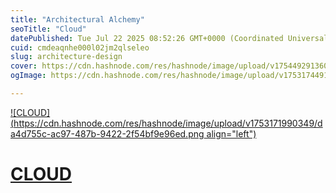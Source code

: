 ```yaml
---
title: "Architectural Alchemy"
seoTitle: "Cloud"
datePublished: Tue Jul 22 2025 08:52:26 GMT+0000 (Coordinated Universal Time)
cuid: cmdeaqnhe000l02jm2qlseleo
slug: architecture-design
cover: https://cdn.hashnode.com/res/hashnode/image/upload/v1754492913602/6bfbbc77-24d4-44d1-8882-b1a38eea1beb.png
ogImage: https://cdn.hashnode.com/res/hashnode/image/upload/v1753174491602/189c7d76-1cab-465d-b148-2943e29f44ef.png

---
```


[![CLOUD](https://cdn.hashnode.com/res/hashnode/image/upload/v1753171990349/da4d755c-ac97-487b-9422-2f54bf9e96ed.png align="left")](https://cloud-sinhasaurabh.hashnode.dev/)

# [CLOUD](https://cloud-sinhasaurabh.hashnode.dev/)
